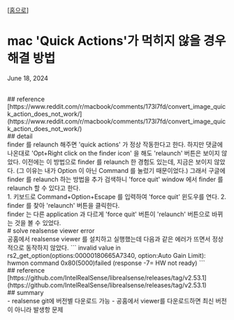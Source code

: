 \[[홈으로](/)\]
# mac 'Quick Actions'가 먹히지 않을 경우 해결 방법
June 18, 2024

<br/>
## reference

<br/>
[https://www.reddit.com/r/macbook/comments/173l7fd/convert_image_quick_action_does_not_work/](https://www.reddit.com/r/macbook/comments/173l7fd/convert_image_quick_action_does_not_work/)

<br/>
## detail

<br/>
finder 를 relaunch 해주면 'quick actions' 가 정상 작동한다고 한다.
하지만 댓글에 나온대로 'Opt+Right click on the finder icon' 을 해도 'relaunch' 버튼은 보이지 않았다.
이전에는 이 방법으로 finder 를 relaunch 한 경험도 있는데, 지금은 보이지 않았다.
(그 이유는 내가 Option 이 아닌 Command 를 눌렀기 때문이었다.)
그래서 구글에 finder 를 relaunch 하는 방법을 추가 검색하니 'force quit' window 에서 finder 를 relaunch 할 수 있다고 한다.

<br/>
1. 키보드로 Command+Option+Escape 를 입력하여 'force quit' 윈도우를 연다.
2. finder 를 찾아 'relaunch' 버튼을 클릭한다.

<br/>
finder 는 다른 application 과 다르게 'force quit' 버튼이 'relaunch' 버튼으로 바뀌는 것을 볼 수 있었다.

<br/>
# solve realsense viewer error

<br/>
공홈에서 realsense viewer 를 설치하고 실행했는데 다음과 같은 에러가 뜨면서 정상적으로 동작하지 않았다.
```
invalid value in rs2_get_option(options:00000180665A7340, option:Auto Gain Limit): hwmon command 0x80(5000)failed (response -7= HW not ready)
```

<br/>
## reference

<br/>
[https://github.com/IntelRealSense/librealsense/releases/tag/v2.53.1](https://github.com/IntelRealSense/librealsense/releases/tag/v2.53.1)

<br/>
## summary

<br/>
- realsense git에 버전별 다운로드 가능
- 공홈에서 viewer를 다운로드하면 최신 버전이 아니라 발생항 문제
